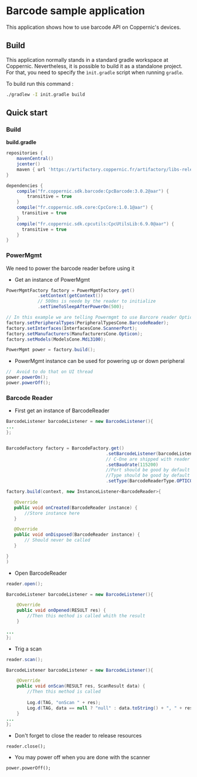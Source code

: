 # Barcode sample application

This application shows how to use barcode API on Coppernic's devices.

## Build

This application normally stands in a standard gradle workspace at Coppernic. Nevertheless, it is possible to build it as a standalone project. For that, you need to specify the `ìnit.gradle` script when running `gradle`.

To build run this command :

```sh
./gradlew -I init.gradle build
```

## Quick start

### Build

**build.gradle**

```groovy
repositories {
    mavenCentral()
    jcenter()
    maven { url 'https://artifactory.coppernic.fr/artifactory/libs-release' }
}

dependencies {
    compile("fr.coppernic.sdk.barcode:CpcBarcode:3.0.2@aar") {
        transitive = true
    }
    compile("fr.coppernic.sdk.core:CpcCore:1.0.1@aar") {
      transitive = true
    }
    compile("fr.coppernic.sdk.cpcutils:CpcUtilsLib:6.9.0@aar") {
      transitive = true
    }
}
```

### PowerMgmt

We need to power the barcode reader before using it

 - Get an instance of PowerMgmt

```java
PowerMgmtFactory factory = PowerMgmtFactory.get()
            .setContext(getContext())
            // 500ms is neede by the reader to initialize
            .setTimeToSleepAfterPowerOn(500);

// In this example we are telling Powermgmt to use Barcore reader Opticon Mdi3100 that is installed on C-One
factory.setPeripheralTypes(PeripheralTypesCone.BarcodeReader);
factory.setInterfaces(InterfacesCone.ScannerPort);
factory.setManufacturers(ManufacturersCone.Opticon);
factory.setModels(ModelsCone.Mdi3100);

PowerMgmt power = factory.build();
```

 - PowerMgmt instance can be used for powering up or down peripheral

```java
//  Avoid to do that on UI thread
power.powerOn();
power.powerOff();
```

### Barcode Reader

 - First get an instance of BarcodeReader

 ```java
BarcodeListener barcodeListener = new BarcodeListener(){
...
};


BarcodeFactory factory = BarcodeFactory.get()
                                       .setBarcodeListener(barcodeListener)
                                       // C-One are shipped with reader working at 115200
                                       .setBaudrate(115200)
                                       //Port should be good by default
                                       //Type should be good by default also
                                       .setType(BarcodeReaderType.OPTICON_MDI3100);

factory.build(context, new InstanceListener<BarcodeReader>{

    @Override
    public void onCreated(BarcodeReader instance) {
        //Store instance here
    }

    @Override
    public void onDisposed(BarcodeReader instance) {
        // Should never be called
    }

}
)
```
 
 - Open BarcodeReader
  
```java
reader.open();

BarcodeListener barcodeListener = new BarcodeListener(){

    @Override
    public void onOpened(RESULT res) {
        //Then this method is called whith the result
    }

...
};
```

 - Trig a scan
 
```java
reader.scan();

BarcodeListener barcodeListener = new BarcodeListener(){

    @Override
    public void onScan(RESULT res, ScanResult data) {
        //Then this method is called
        
        Log.d(TAG, "onScan " + res);
        Log.d(TAG, data == null ? "null" : data.toString() + ", " + res);
    }
...
};

```

 - Don't forget to close the reader to release resources
  
```
reader.close();
```

 - You may power off when you are done with the scanner
 
```
power.powerOff();
```